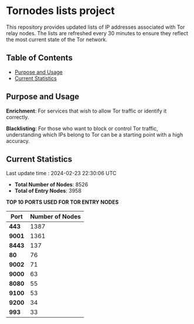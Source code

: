 # Tornodes lists project

This repository provides updated lists of IP addresses associated with Tor relay nodes. The lists are refreshed every 30 minutes to ensure they reflect the most current state of the Tor network.

## Table of Contents

- [Purpose and Usage](#purpose-and-usage)
- [Current Statistics](#current-statistics)


## Purpose and Usage

**Enrichment**: For services that wish to allow Tor traffic or identify it correctly.

**Blacklisting**: For those who want to block or control Tor traffic, understanding which IPs belong to Tor can be a starting point with a high accuracy.

## Current Statistics

Last update time : 2024-02-23 22:30:06 UTC

- **Total Number of Nodes**: 8526
- **Total of Entry Nodes**: 3958

**TOP 10 PORTS USED FOR TOR ENTRY NODES**

| **Port** | **Number of Nodes** |
|------|-----------------|
| **443**   | 1387  |
| **9001**   | 1361  |
| **8443**   | 137  |
| **80**   | 76  |
| **9002**   | 71  |
| **9000**   | 63  |
| **8080**   | 55  |
| **9100**   | 53  |
| **9200**   | 34  |
| **993**   | 33  |

